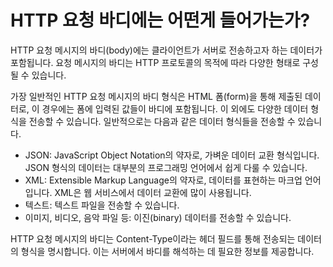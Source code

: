 # HTTP 요청 바디에는 어떤게 들어가는가?

HTTP 요청 메시지의 바디(body)에는 클라이언트가 서버로 전송하고자 하는 데이터가 포함됩니다. 요청 메시지의 바디는 HTTP 프로토콜의 목적에 따라 다양한 형태로 구성될 수 있습니다.

가장 일반적인 HTTP 요청 메시지의 바디 형식은 HTML 폼(form)을 통해 제출된 데이터로, 이 경우에는 폼에 입력된 값들이 바디에 포함됩니다. 이 외에도 다양한 데이터 형식을 전송할 수 있습니다. 일반적으로는 다음과 같은 데이터 형식들을 전송할 수 있습니다.

- JSON: JavaScript Object Notation의 약자로, 가벼운 데이터 교환 형식입니다. JSON 형식의 데이터는 대부분의 프로그래밍 언어에서 쉽게 다룰 수 있습니다.
- XML: Extensible Markup Language의 약자로, 데이터를 표현하는 마크업 언어입니다. XML은 웹 서비스에서 데이터 교환에 많이 사용됩니다.
- 텍스트: 텍스트 파일을 전송할 수 있습니다.
- 이미지, 비디오, 음악 파일 등: 이진(binary) 데이터를 전송할 수 있습니다.

HTTP 요청 메시지의 바디는 Content-Type이라는 헤더 필드를 통해 전송되는 데이터의 형식을 명시합니다. 이는 서버에서 바디를 해석하는 데 필요한 정보를 제공합니다.

